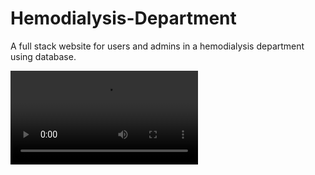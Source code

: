 # Hemodialysis-Department

A full stack website for users and admins in a hemodialysis department using database.

![](demo.mp4)
